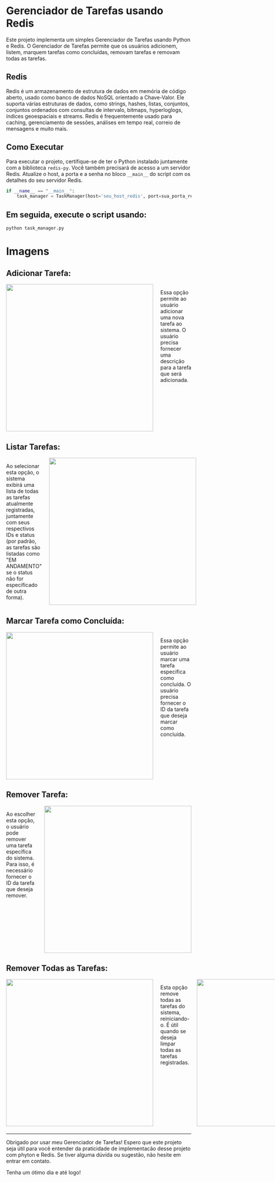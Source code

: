 # Gerenciador de Tarefas usando Redis

Este projeto implementa um simples Gerenciador de Tarefas usando Python e Redis. O Gerenciador de Tarefas permite que os usuários adicionem, listem, marquem tarefas como concluídas, removam tarefas e removam todas as tarefas.

## Redis

Redis é um armazenamento de estrutura de dados em memória de código aberto, usado como banco de dados  NoSQL orientado a  Chave-Valor. Ele suporta várias estruturas de dados, como strings, hashes, listas, conjuntos, conjuntos ordenados com consultas de intervalo, bitmaps, hyperloglogs, índices geoespaciais e streams. Redis é frequentemente usado para caching, gerenciamento de sessões, análises em tempo real, correio de mensagens e muito mais.

## Como Executar

Para executar o projeto, certifique-se de ter o Python instalado juntamente com a biblioteca `redis-py`. Você também precisará de acesso a um servidor Redis. Atualize o host, a porta e a senha no bloco `__main__` do script com os detalhes do seu servidor Redis.

```python
if __name__ == "__main__":
    task_manager = TaskManager(host='seu_host_redis', port=sua_porta_redis, password='sua_senha_redis')
```

## Em seguida, execute o script usando:
```
python task_manager.py

```

# Imagens

## Adicionar Tarefa:

<div style="display: flex; align-items: start; margin-bottom: 20px;">
    <img src="https://github.com/leonardojfrenner/AtividadeRedis/assets/115934024/327cf16d-20dd-4078-995c-3b9abad020f3" width="400px" style="margin-right: 20px;" />
    <p style="text-align: left;">Essa opção permite ao usuário adicionar uma nova tarefa ao sistema. O usuário precisa fornecer uma descrição para a tarefa que será adicionada.</p>
</div>

## Listar Tarefas:

<div style="display: flex; align-items: start; margin-bottom: 20px;">
    <p style="text-align: left;">Ao selecionar esta opção, o sistema exibirá uma lista de todas as tarefas atualmente registradas, juntamente com seus respectivos IDs e status (por padrão, as tarefas são listadas como "EM ANDAMENTO" se o status não for especificado de outra forma).</p>
    <img src="https://github.com/leonardojfrenner/AtividadeRedis/assets/115934024/b72b22c1-50b1-4a0c-84f2-5026d49d85fa" width="400px" style="margin-left: 20px;" />
</div>

## Marcar Tarefa como Concluída:

<div style="display: flex; align-items: start; margin-bottom: 20px;">
    <img src="https://github.com/leonardojfrenner/AtividadeRedis/assets/115934024/1400cded-b7f1-4b88-8619-8377ecfbe0a1" width="400px" style="margin-right: 20px;" />
    <p style="text-align: left;">Essa opção permite ao usuário marcar uma tarefa específica como concluída. O usuário precisa fornecer o ID da tarefa que deseja marcar como concluída.</p>
</div>

## Remover Tarefa:

<div style="display: flex; align-items: start; margin-bottom: 20px;">
    <p style="text-align: left;">Ao escolher esta opção, o usuário pode remover uma tarefa específica do sistema. Para isso, é necessário fornecer o ID da tarefa que deseja remover.</p>
    <img src="https://github.com/leonardojfrenner/AtividadeRedis/assets/115934024/9eaa71fd-70cf-4b01-869f-83a51e09c0b2" width="400px" style="margin-left: 20px;" />
</div>

## Remover Todas as Tarefas:

<div style="display: flex; align-items: start; margin-bottom: 20px;">
    <img src="https://github.com/leonardojfrenner/AtividadeRedis/assets/115934024/b011911c-fa99-49ca-8e4a-2a69f1bdd355" width="400px" style="margin-right: 20px;" />
    <p style="text-align: left;">Esta opção remove todas as tarefas do sistema, reiniciando-o. É útil quando se deseja limpar todas as tarefas registradas.</p>
    <img src="https://github.com/leonardojfrenner/AtividadeRedis/assets/115934024/d1d373fc-55cf-4b21-8390-733f63273dec" width="400px" style="margin-left: 20px;" />
</div>

---

Obrigado por usar  meu Gerenciador de Tarefas! Espero que este projeto seja útil para você entender da praticidade de implementacão desse projeto com phyton e Redis. Se tiver alguma dúvida ou sugestão, não hesite em entrar em contato.

Tenha um ótimo dia e até logo!
